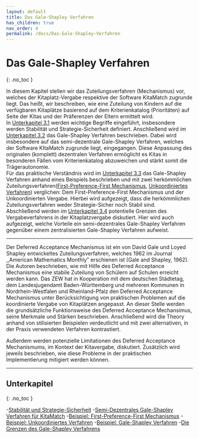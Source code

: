 ```yaml
---
layout: default
title: Das Gale-Shapley Verfahren
has_children: true
nav_order: 4
permalink: /docs/Das-Gale-Shapley-Verfahren
---
```


# Das Gale-Shapley Verfahren
{: .no_toc }

In diesem Kapitel stellen wir das Zuteilungsverfahren (Mechanismus) vor, welches der Kitaplatz-Vergabe respektive der Software KitaMatch zugrunde liegt.  Das heißt, wir beschreiben, wie eine Zuteilung von Kindern auf die verfügbaren Kitaplätze basierend auf dem Kriterienkatalog (Prioritäten) auf Seite der Kitas und der Präferenzen der Eltern ermittelt wird.   
In [Unterkapitel 3.1](/docs/Gale-Shapley-Verfahren/Stabilität-und-Strategie-Sicherheit) werden wichtige Begriffe eingeführt, insbesondere werden  Stabilität und Strategie-Sicherheit definiert. Anschließend wird im [Unterkapitel 3.2](/docs/Gale-Shapley-Verfahren/Semi-Dezentrales-Gale-Shapley-Verfahren) das  Gale-Shapley Verfahren beschrieben. Dabei wird insbesondere auf das semi-dezentrale Gale-Shapley Verfahren, welches der Software KItaMatch zugrunde liegt, eingegangen. Diese Anpassung des originalen (komplett) dezentralen Verfahren ermöglicht es Kitas in besonderen Fällen vom Kriterienkatalog abzuweichen und stärkt somit die Trägerautonomie.   
Für das praktische Verständnis wird im [Unterkapitel 3.3](/docs/Gale-Shapley-Verfahren/Gale-Shapley-Beispiel) das Gale-Shapley Verfahren anhand eines Beispiels beschrieben und mit zwei herkömmlichen Zuteilungsverfahren([First-Preference-First Mechanismus](/docs/Gale-Shapley-Verfahren/First-Preference-First-Mechanismus), [Unkoordiniertes Verfahren](/docs/Gale-Shapley-Verfahren/Unkoordiniertes-Verfahren)) verglichen: Dem First-Preference-First Mechanismus und der Unkoordinierten Vergabe. Hierbei wird aufgezeigt, dass die herkömmlichen Zuteilungsverfahren weder Strategie-Sicher noch Stabil sind.  
Abschließend werden im [Unterkapitel 3.4](/docs/Gale-Shapley-Verfahren/Grenzen-des-Gale-Shapley-Verfahrens) potentielle Grenzen des Vergabeverfahrens in der Kitaplatzvergabe diskutiert. Hier wird auch aufgezeigt, welche Vorteile ein semi-dezentrales Gale-Shapley Verfahren gegenüber einem zentralisierten Gale-Shapley Verfahren aufweist.   

---

Der Deferred Acceptance Mechanismus ist ein von David Gale und Loyed Shapley entwickeltes Zuteilungsverfahren, welches 1962 im Journal ,,American Mathematics Monthly” erschienen ist (Gale and Shapley, 1962). Die Autoren beschrieben, wie mit Hilfe des Deferred Acceptance Mechanismus eine stabile Zuteilung von Schülern auf Schulen erreicht werden kann.
Das ZEW hat in Kooperation mit dem deutschen Städtetag, dem Landesjugendamt Baden-Württemberg und mehreren Kommunen in Nordrhein-Westfalen und Rheinland-Pfalz den Deferred Acceptance Mechanismus unter Berücksichtigung von praktischen Problemen auf die koordinierte Vergabe von Kitaplätzen angepasst.
An dieser Stelle werden die grundsätzliche Funktionsweise des Deferred Acceptance Mechansimus, seine Merkmale und Stärken beschrieben. Anschließend  wird die Theory anhand von stilisierten Beispielen verdeutlicht und mit zwei alternativen, in der Praxis verwendeten Verfahren kontrastiert.

Außerdem werden potenzielle Limitationen des Deferred Acceptance Mechanismums, im Kontext der Kitavergabe, diskutiert. Zusätzlich wird jeweils beschrieben, wie diese Probleme in der praktischen Implementierung mitigiert werden können.

---


## Unterkapitel
{: .no_toc }

-[Stabilität und Strategie-Sicherheit](/docs/Gale-Shapley-Verfahren/Stabilität-und-Strategie-Sicherheit)
-[Semi-Dezentrales Gale-Shapley Verfahren für KitaMatch](/docs/Gale-Shapley-Verfahren/Semi-Dezentrales-Gale-Shapley-Verfahren)
-[Beispiel: First-Preference-First Mechanismus](/docs/Gale-Shapley-Verfahren/First-Preference-First-Mechanismus)
-[Beispiel: Unkoordiniertes Verfahren](/docs/Gale-Shapley-Verfahren/Unkoordiniertes-Verfahren)
-[Beispiel: Gale-Shapley Verfahren](/docs/Gale-Shapley-Verfahren/Gale-Shapley-Beispiel)
-[Die Grenzen des Gale-Shapley Verfahrens](/docs/Gale-Shapley-Verfahren/Grenzen-des-Gale-Shapley-Verfahrens)


